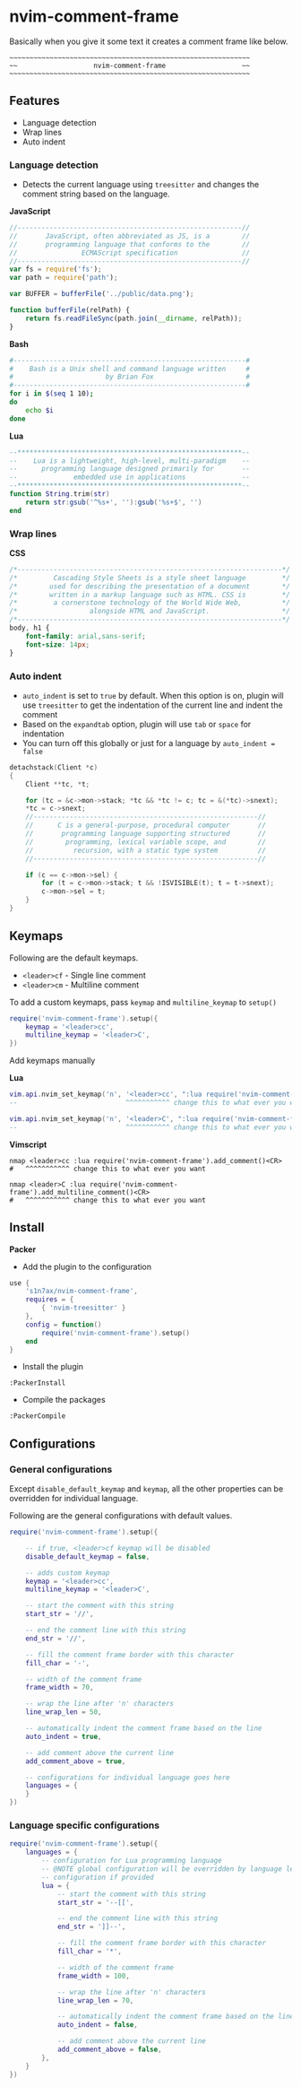 # nvim-comment-frame

Basically when you give it some text it creates a comment frame like below.

```
~~~~~~~~~~~~~~~~~~~~~~~~~~~~~~~~~~~~~~~~~~~~~~~~~~~~~~~~~~~~
~~                   nvim-comment-frame                   ~~
~~~~~~~~~~~~~~~~~~~~~~~~~~~~~~~~~~~~~~~~~~~~~~~~~~~~~~~~~~~~
```

## Features

- Language detection
- Wrap lines
- Auto indent

### Language detection

- Detects the current language using `treesitter` and changes
the comment string based on the language.

**JavaScript**

```javascript
//--------------------------------------------------------//
//       JavaScript, often abbreviated as JS, is a        //
//       programming language that conforms to the        //
//                ECMAScript specification                //
//--------------------------------------------------------//
var fs = require('fs');
var path = require('path');

var BUFFER = bufferFile('../public/data.png');

function bufferFile(relPath) {
    return fs.readFileSync(path.join(__dirname, relPath));
}
```

**Bash**

```bash
#----------------------------------------------------------#
#    Bash is a Unix shell and command language written     #
#                       by Brian Fox                       #
#----------------------------------------------------------#
for i in $(seq 1 10);
do
    echo $i
done
```

**Lua**

```lua
--********************************************************--
--    Lua is a lightweight, high-level, multi-paradigm    --
--      programming language designed primarily for       --
--              embedded use in applications              --
--********************************************************--
function String.trim(str)
    return str:gsub('^%s+', ''):gsub('%s+$', '')
end
```

### Wrap lines

**CSS**

```css
/*------------------------------------------------------------------*/
/*         Cascading Style Sheets is a style sheet language         */
/*        used for describing the presentation of a document        */
/*        written in a markup language such as HTML. CSS is         */
/*         a cornerstone technology of the World Wide Web,          */
/*                  alongside HTML and JavaScript.                  */
/*------------------------------------------------------------------*/
body, h1 {
    font-family: arial,sans-serif;
    font-size: 14px;
}
```

### Auto indent

- `auto_indent` is set to `true` by default. When this option is on, plugin will
use `treesitter` to get the indentation of the current line and indent the comment
- Based on the `expandtab` option, plugin will use `tab` or `space` for
  indentation
- You can turn off this globally or just for a language by `auto_indent = false`

```c
detachstack(Client *c)
{
    Client **tc, *t;

    for (tc = &c->mon->stack; *tc && *tc != c; tc = &(*tc)->snext);
    *tc = c->snext;
    //--------------------------------------------------------//
    //      C is a general-purpose, procedural computer       //
    //       programming language supporting structured       //
    //        programming, lexical variable scope, and        //
    //          recursion, with a static type system          //
    //--------------------------------------------------------//

    if (c == c->mon->sel) {
        for (t = c->mon->stack; t && !ISVISIBLE(t); t = t->snext);
        c->mon->sel = t;
    }
}
```

## Keymaps

Following are the default keymaps.

- `<leader>cf` - Single line comment
- `<leader>cm` - Multiline comment

To add a custom keymaps, pass `keymap` and `multiline_keymap` to `setup()`

```lua
require('nvim-comment-frame').setup({
    keymap = '<leader>cc',
    multiline_keymap = '<leader>C',
})
```

Add keymaps manually

**Lua**

```lua
vim.api.nvim_set_keymap('n', '<leader>cc', ":lua require('nvim-comment-frame').add_comment()<CR>", {})
--                           ^^^^^^^^^^^ change this to what ever you want

vim.api.nvim_set_keymap('n', '<leader>C', ":lua require('nvim-comment-frame').add_multiline_comment()<CR>", {})
--                           ^^^^^^^^^^^ change this to what ever you want
```

**Vimscript**

```vim
nmap <leader>cc :lua require('nvim-comment-frame').add_comment()<CR>
#   ^^^^^^^^^^^ change this to what ever you want

nmap <leader>C :lua require('nvim-comment-frame').add_multiline_comment()<CR>
#   ^^^^^^^^^^^ change this to what ever you want
```

## Install

**Packer**

- Add the plugin to the configuration

```lua
use { 
    's1n7ax/nvim-comment-frame',
    requires = {
        { 'nvim-treesitter' }
    },
    config = function()
        require('nvim-comment-frame').setup()
    end
}
```

- Install the plugin

```vim
:PackerInstall
```

- Compile the packages

```
:PackerCompile
```

## Configurations

### General configurations

Except `disable_default_keymap` and `keymap`, all the other properties can be
overridden for individual language.

Following are the general configurations with default values.

```lua
require('nvim-comment-frame').setup({

    -- if true, <leader>cf keymap will be disabled
    disable_default_keymap = false,

    -- adds custom keymap
    keymap = '<leader>cc',
    multiline_keymap = '<leader>C',

    -- start the comment with this string
    start_str = '//',

    -- end the comment line with this string
    end_str = '//',

    -- fill the comment frame border with this character
    fill_char = '-',

    -- width of the comment frame
    frame_width = 70,

    -- wrap the line after 'n' characters
    line_wrap_len = 50,

    -- automatically indent the comment frame based on the line
    auto_indent = true,

    -- add comment above the current line
    add_comment_above = true,

    -- configurations for individual language goes here
    languages = {
    }
})
```

### Language specific configurations

```lua
require('nvim-comment-frame').setup({
    languages = {
        -- configuration for Lua programming language
        -- @NOTE global configuration will be overridden by language level
        -- configuration if provided
        lua = {
            -- start the comment with this string
            start_str = '--[[',

            -- end the comment line with this string
            end_str = ']]--',

            -- fill the comment frame border with this character
            fill_char = '*',

            -- width of the comment frame
            frame_width = 100,

            -- wrap the line after 'n' characters
            line_wrap_len = 70,

            -- automatically indent the comment frame based on the line
            auto_indent = false,

            -- add comment above the current line
            add_comment_above = false,
        },
    }
})
```
